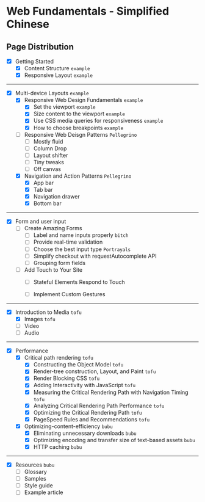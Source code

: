 # Web Fundamentals - Simplified Chinese

## Page Distribution

- [x] Getting Started 
  - [x] Content Structure `example`
  - [x] Responsive Layout `example`

---

- [x] Multi-device Layouts `example`
    - [x] Responsive Web Design Fundamentals `example`
      - [x] Set the viewport `example`
      - [x] Size content to the viewport `example`
      - [x] Use CSS media queries for responsiveness `example`
      - [x] How to choose breakpoints `example`
    - [ ] Responsive Web Deisgn Patterns `Pellegrino`
      - [ ] Mostly fluid
      - [ ] Column Drop
      - [ ] Layout shifter
      - [ ] Tiny tweaks
      - [ ] Off canvas
    - [x] Navigation and Action Patterns `Pellegrino`
      - [x] App bar
      - [x] Tab bar
      - [x] Navigation drawer
      - [x] Bottom bar

---

- [x] Form and user input
  - [ ] Create Amazing Forms
    - [ ] Label and name inputs properly `bitch`
    - [ ] Provide real-time validation
    - [ ] Choose the best input type `Portrayals`
    - [ ] Simplify checkout with requestAutocomplete API
    - [ ] Grouping form fields
  - [ ] Add Touch to Your Site
    - [ ] Stateful Elements Respond to Touch
    - [ ] Implement Custom Gestures


---

- [x] Introduction to Media `tofu`
  - [x] Images `tofu`
  - [ ] Video
  - [ ] Audio

---

- [x] Performance
  - [x] Critical path rendering `tofu`
    - [x] Constructing the Object Model `tofu`
    - [x] Render-tree construction, Layout, and Paint `tofu` 
    - [x] Render Blocking CSS `tofu`
    - [x] Adding Interactivity with JavaScript `tofu`
    - [x] Measuring the Critical Rendering Path with Navigation Timing `tofu`
    - [x] Analyzing Critical Rendering Path Performance `tofu`
    - [x] Optimizing the Critical Rendering Path `tofu`
    - [x] PageSpeed Rules and Recommendations `tofu`
  - [x] Optimizing-content-efficiency `bubu`
    - [x] Eliminating unnecessary downloads `bubu`
    - [x] Optimizing encoding and transfer size of text-based assets `bubu`
    - [x] HTTP caching `bubu`

---

- [x] Resources `bubu`
  - [ ] Glossary
  - [ ] Samples
  - [ ] Style guide
  - [ ] Example article
